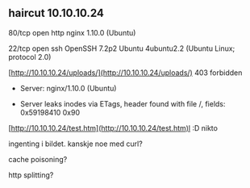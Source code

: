 ## haircut 10.10.10.24

80/tcp open  http    nginx 1.10.0 \(Ubuntu\)

22/tcp open  ssh     OpenSSH 7.2p2 Ubuntu 4ubuntu2.2 \(Ubuntu Linux; protocol 2.0\)

[http://10.10.10.24/uploads/](http://10.10.10.24/uploads/) 403 forbidden

* Server: nginx/1.10.0 \(Ubuntu\)

* Server leaks inodes via ETags, header found with file /, fields: 0x59198410 0x90

[http://10.10.10.24/test.htm](http://10.10.10.24/test.htm)l :D nikto

ingenting i bildet. kanskje noe med curl?

cache poisoning?

http splitting?

